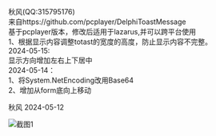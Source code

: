 秋风(QQ:315795176)  
  来自https://github.com/pcplayer/DelphiToastMessage   
  基于pcplayer版本，修改后适用于lazarus,并可以跨平台使用   
1、根据显示内容调整totast的宽度的高度，防止显示内容不完整。   
2024-05-15:  
显示方向增加左右上下居中  
2024-05-14：  
1、将System.NetEncoding改用Base64  
2、增加从form底向上移动  

秋风 2024-05-12

![截图1](gif.png)  
